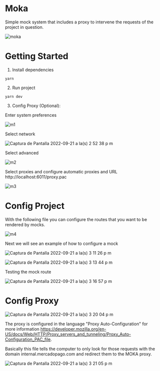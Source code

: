 # Moka

Simple mock system that includes a proxy to intervene the requests of the project in question.

![moka](https://user-images.githubusercontent.com/105240291/191595465-f4d0ec5c-81b3-4aa2-8414-9b0d14be3f2b.png)

# Getting Started

1. Install dependencies
```
yarn
```
2. Run project
```
yarn dev
```
3. Config Proxy (Optional):

Enter system preferences

![m1](https://user-images.githubusercontent.com/105240291/191597973-79622fd0-7142-4696-9ce0-448b445cea06.png)

Select network

![Captura de Pantalla 2022-09-21 a la(s) 2 52 38 p m](https://user-images.githubusercontent.com/105240291/191597993-6ed01688-832f-4054-9aee-c90189fdc974.png)


Select advanced

![m2](https://user-images.githubusercontent.com/105240291/191598733-5a545842-30a8-4742-86d3-0166471f157e.png)


Select proxies and configure automatic proxies and URL http://localhost:6011/proxy.pac

![m3](https://user-images.githubusercontent.com/105240291/191598898-7a0bc7d5-80ec-44c7-b3e4-749d2522bf6e.png)

# Config Project

With the following file you can configure the routes that you want to be rendered by mocks.

![m4](https://user-images.githubusercontent.com/105240291/191600756-ddcb3e29-1146-40d7-82d5-6c1369187a99.png)

Next we will see an example of how to configure a mock

![Captura de Pantalla 2022-09-21 a la(s) 3 11 26 p m](https://user-images.githubusercontent.com/105240291/191601142-140e3242-8161-429c-8ad2-748a2144cd5a.png)

![Captura de Pantalla 2022-09-21 a la(s) 3 13 44 p m](https://user-images.githubusercontent.com/105240291/191601524-bf9a89d4-964a-4eb0-b393-bd21fc1b551e.png)

Testing the mock route

![Captura de Pantalla 2022-09-21 a la(s) 3 16 57 p m](https://user-images.githubusercontent.com/105240291/191602024-981ad684-7e65-4c88-8410-1a46b7eb9e77.png)

# Config Proxy

![Captura de Pantalla 2022-09-21 a la(s) 3 20 04 p m](https://user-images.githubusercontent.com/105240291/191602648-173caeed-c8da-4a92-9a4d-9cf9b594ab97.png)

The proxy is configured in the language "Proxy Auto-Configuration" for more information https://developer.mozilla.org/en-US/docs/Web/HTTP/Proxy_servers_and_tunneling/Proxy_Auto-Configuration_PAC_file.

Basically this file tells the computer to only look for those requests with the domain internal.mercadopago.com and redirect them to the MOKA proxy.

![Captura de Pantalla 2022-09-21 a la(s) 3 21 05 p m](https://user-images.githubusercontent.com/105240291/191602730-09b45115-7049-4951-9ca6-710253d6e1a2.png)

